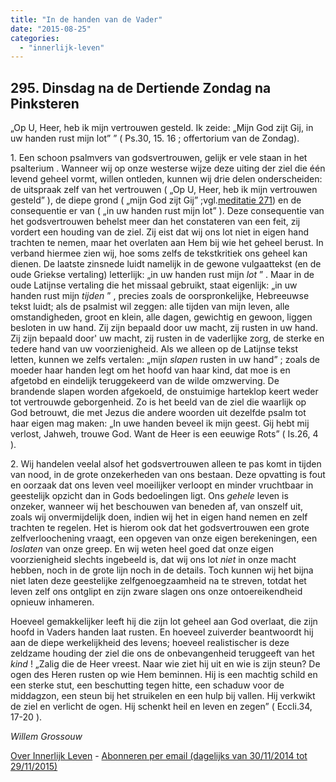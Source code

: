 ```yaml
---
title: "In de handen van de Vader"
date: "2015-08-25"
categories: 
  - "innerlijk-leven"
---
```


## 295\. Dinsdag na de Dertiende Zondag na Pinksteren

„Op U, Heer, heb ik mijn vertrouwen gesteld. Ik zeide: „Mijn God zijt Gij, in uw handen rust mijn lot” ” ( Ps.30, 15. 16 ; offertorium van de Zondag).

1\. Een schoon psalmvers van godsvertrouwen, gelijk er vele staan in het psalterium . Wanneer wij op onze westerse wijze deze uiting der ziel die één levend geheel vormt, willen ontleden, kunnen wij drie delen onderscheiden: de uitspraak zelf van het vertrouwen ( „Op U, Heer, heb ik mijn vertrouwen gesteld” ), de diepe grond ( „mijn God zijt Gij” ;vgl.[meditatie 271](#ilo-271)) en de consequentie er van ( „in uw handen rust mijn lot” ). Deze consequentie van het godsvertrouwen behelst meer dan het constateren van een feit, zij vordert een houding van de ziel. Zij eist dat wij ons lot niet in eigen hand trachten te nemen, maar het overlaten aan Hem bij wie het geheel berust. In verband hiermee zien wij, hoe soms zelfs de tekstkritiek ons geheel kan dienen. De laatste zinsnede luidt namelijk in de gewone vulgaattekst (en de oude Griekse vertaling) letterlijk: „in uw handen rust mijn _lot_ ” . Maar in de oude Latijnse vertaling die het missaal gebruikt, staat eigenlijk: „in uw handen rust mijn _tijden_ ” , precies zoals de oorspronkelijke, Hebreeuwse tekst luidt; als de psalmist wil zeggen: alle tijden van mijn leven, alle omstandigheden, groot en klein, alle dagen, gewichtig en gewoon, liggen besloten in uw hand. Zij zijn bepaald door uw macht, zij rusten in uw hand. Zij zijn bepaald door' uw macht, zij rusten in de vaderlijke zorg, de sterke en tedere hand van uw voorzienigheid. Als we alleen op de Latijnse tekst letten, kunnen we zelfs vertalen: „mijn _slapen_ rusten in uw hand” ; zoals de moeder haar handen legt om het hoofd van haar kind, dat moe is en afgetobd en eindelijk teruggekeerd van de wilde omzwerving. De brandende slapen worden afgekoeld, de onstuimige harteklop keert weder tot vertrouwde geborgenheid. Zo is het beeld van de ziel die waarlijk op God betrouwt, die met Jezus die andere woorden uit dezelfde psalm tot haar eigen mag maken: „In uwe handen beveel ik mijn geest. Gij hebt mij verlost, Jahweh, trouwe God. Want de Heer is een eeuwige Rots” ( Is.26, 4 ).

2\. Wij handelen veelal alsof het godsvertrouwen alleen te pas komt in tijden van nood, in de grote onzekerheden van ons bestaan. Deze opvatting is fout en oorzaak dat ons leven veel moeilijker verloopt en minder vruchtbaar in geestelijk opzicht dan in Gods bedoelingen ligt. Ons _gehele_ leven is onzeker, wanneer wij het beschouwen van beneden af, van onszelf uit, zoals wij onvermijdelijk doen, indien wij het in eigen hand nemen en zelf trachten te regelen. Het is hierom ook dat het godsvertrouwen een grote zelfverloochening vraagt, een opgeven van onze eigen berekeningen, een _loslaten_ van onze greep. En wij weten heel goed dat onze eigen voorzienigheid slechts ingebeeld is, dat wij ons lot _niet_ in onze macht hebben, noch in de grote lijn noch in de details. Toch kunnen wij het bijna niet laten deze geestelijke zelfgenoegzaamheid na te streven, totdat het leven zelf ons ontglipt en zijn zware slagen ons onze ontoereikendheid opnieuw inhameren.

Hoeveel gemakkelijker leeft hij die zijn lot geheel aan God overlaat, die zijn hoofd in Vaders handen laat rusten. En hoeveel zuiverder beantwoordt hij aan de diepe werkelijkheid des levens; hoeveel realistischer is deze zeldzame houding der ziel die ons de onbevangenheid teruggeeft van het _kind_ ! „Zalig die de Heer vreest. Naar wie ziet hij uit en wie is zijn steun? De ogen des Heren rusten op wie Hem beminnen. Hij is een machtig schild en een sterke stut, een beschutting tegen hitte, een schaduw voor de middagzon, een steun bij het struikelen en een hulp bij vallen. Hij verkwikt de ziel en verlicht de ogen. Hij schenkt heil en leven en zegen” ( Eccli.34, 17-20 ).

_Willem Grossouw_

[Over Innerlijk Leven](http://www.gelovenleren.net/2014/11/27/een-jaar-lang-innerlijk-leven-op-geloven-leren/) - [Abonneren per email (dagelijks van 30/11/2014 tot 29/11/2015)](http://eepurl.com/9P3DT)
